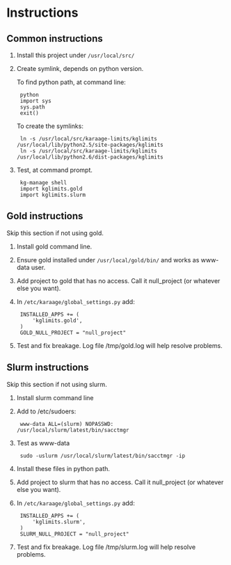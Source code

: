 # Instructions

## Common instructions

1. Install this project under `/usr/local/src/`
2. Create symlink, depends on python version.

    To find python path, at command line:

        python
        import sys
        sys.path
        exit()

    To create the symlinks:

        ln -s /usr/local/src/karaage-limits/kglimits /usr/local/lib/python2.5/site-packages/kglimits
        ln -s /usr/local/src/karaage-limits/kglimits /usr/local/lib/python2.6/dist-packages/kglimits

3. Test, at command prompt.

        kg-manage shell
        import kglimits.gold
        import kglimits.slurm




## Gold instructions

Skip this section if not using gold.

1. Install gold command line.
2. Ensure gold installed under `/usr/local/gold/bin/` and works as www-data user.
2. Add project to gold that has no access. Call it null_project (or whatever else you want).
3. In `/etc/karaage/global_settings.py` add:

        INSTALLED_APPS += (
            'kglimits.gold',
        )
        GOLD_NULL_PROJECT = "null_project"

4. Test and fix breakage. Log file /tmp/gold.log will help resolve problems.





## Slurm instructions

Skip this section if not using slurm.

1. Install slurm command line
2. Add to /etc/sudoers:

        www-data ALL=(slurm) NOPASSWD: /usr/local/slurm/latest/bin/sacctmgr

2. Test as www-data

        sudo -uslurm /usr/local/slurm/latest/bin/sacctmgr -ip

3. Install these files in python path.
2. Add project to slurm that has no access. Call it null_project (or whatever else you want).
4. In `/etc/karaage/global_settings.py` add:

        INSTALLED_APPS += (
            'kglimits.slurm',
        )
        SLURM_NULL_PROJECT = "null_project"

5. Test and fix breakage. Log file /tmp/slurm.log will help resolve problems.
